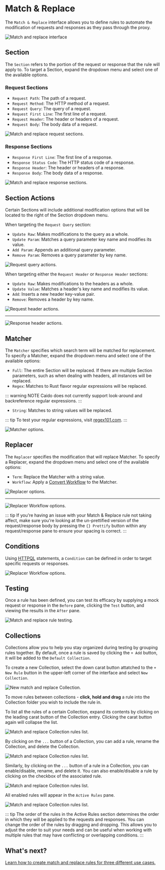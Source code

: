 # Match & Replace

The `Match & Replace` interface allows you to define rules to automate the modification of requests and responses as they pass through the proxy.

<img alt="Match and replace interface" src="/_images/match_and_replace.png" center/>

## Section

The `Section` refers to the portion of the request or response that the rule will apply to. To target a Section, expand the dropdown menu and select one of the available options.

### Request Sections

- `Request Path`: The path of a request.
- `Request Method`: The HTTP method of a request.
- `Request Query`: The query of a request.
- `Request First Line`: The first line of a request.
- `Request Header`: The header or headers of a request.
- `Request Body`: The body data of a request.

<img alt="Match and replace request sections." src="/_images/request_sections.png" center/>

### Response Sections

- `Response First Line`: The first line of a response.
- `Response Status Code`: The HTTP status code of a response.
- `Response Header`: The header or headers of a response.
- `Response Body`: The body data of a response.

<img alt="Match and replace response sections." src="/_images/response_sections.png" center/>

## Section Actions

Certain Sections will include additional modification options that will be located to the right of the Section dropdown menu.

When targeting the `Request Query` section:

- `Update Raw`: Makes modifications to the query as a whole.
- `Update Param`: Matches a query parameter key name and modifies its value.
- `Add Param`: Appends an additional query parameter.
- `Remove Param`: Removes a query parameter by key name.

<img alt="Request query actions." src="/_images/request_query_actions.png" center/>

When targeting either the `Request Header` or `Response Header` sections:

- `Update Raw`: Makes modifications to the headers as a whole.
- `Update Value`: Matches a header's key name and modifies its value.
- `Add`: Inserts a new header key-value pair.
- `Remove`: Removes a header by key name.

<img alt="Request header actions." src="/_images/request_header_actions.png" center/>

---

<img alt="Response header actions." src="/_images/response_header_actions.png" center/>

## Matcher

The `Matcher` specifies which search term will be matched for replacement. To specify a Matcher, expand the dropdown menu and select one of the available options:

- `Full`: The entire Section will be replaced. If there are multiple Section parameters, such as when dealing with headers, all instances will be replaced.
- `Regex`: Matches to Rust flavor regular expressions will be replaced.

::: warning NOTE
Caido does not currently support look-around and backreference regular expressions.
:::

- `String`: Matches to string values will be replaced.

::: tip
To test your regular expressions, visit [regex101.com](https://regex101.com/).
:::

<img alt="Matcher options." src="/_images/matcher.png" center/>

## Replacer

The `Replacer` specifies the modification that will replace Matcher. To specify a Replacer, expand the dropdown menu and select one of the available options:

- `Term`: Replace the Matcher with a string value.
- `Workflow`: Apply a [Convert Workflow](/concepts/workflows_intro.html#convert-workflows) to the Matcher.

<img alt="Replacer options." src="/_images/replacer.png" center/>

---

<img alt="Replacer Workflow options." src="/_images/replacer_workflow.png" center/>

::: tip
If you're having an issue with your Match & Replace rule not taking affect,
make sure you're looking at the un-prettified version of the request/response body by pressing the `{} Prettify` button within any request/response pane to ensure your spacing is correct.
:::

## Conditions

Using [HTTPQL](/reference/httpql.html) statements, a `Condition` can be defined in order to target specific requests or responses.

<img alt="Replacer Workflow options." src="/_images/match_replace_condition.png" center/>

## Testing

Once a rule has been defined, you can test its efficacy by supplying a mock request or response in the `Before` pane, clicking the `Test` button, and viewing the results in the `After` pane.

<img alt="Match and replace rule testing." src="/_images/match_replace_rule_test.png" center/>

## Collections

Collections allow you to help you stay organized during testing by grouping rules together. By default, once a rule is saved by clicking the `+ Add` button, it will be added to the `Default Collection`.

To create a new Collection, select the down carat button attatched to the `+ New Rule` button in the upper-left corner of the interface and select `New Collection`.

<img alt="New match and replace Collection." src="/_images/match_replace_create_collection.png" center/>

To move rules between collections - **click, hold and drag** a rule into the Collection folder you wish to include the rule in.

To list all the rules of a certain Collection, expand its contents by clicking on the leading carat button of the Collection entry. Clicking the carat button again will collapse the list.

<img alt="Match and replace Collection rules list." src="/_images/match_replace_collection_list_rules.png" center/>

By clicking on the `...` button of a Collection, you can add a rule, rename the Collection, and delete the Collection.

<img alt="Match and replace Collection rules list." src="/_images/match_replace_collection_options.png" center/>

Similarly, by clicking on the `...` button of a rule in a Collection, you can enable/disable, rename, and delete it. You can also enable/disable a rule by clicking on the checkbox of the associated rule.

<img alt="Match and replace Collection rules list." src="/_images/match_replace_rule_options.png" center/>

All enabled rules will appear in the `Active Rules` pane.

<img alt="Match and replace Collection rules list." src="/_images/match_replace_active_rules.png" center/>

::: tip
The order of the rules in the Active Rules section determines the order in which they will be applied to the requests and responses. You can change the order of the rules by dragging and dropping. This allows you to adjust the order to suit your needs and can be useful when working with multiple rules that may have conflicting or overlapping conditions.
:::

## What's next?

[Learn how to create match and replace rules for three different use cases.](/guides/match_replace.md)
